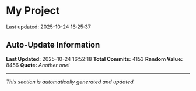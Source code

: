 # My Project


Last updated: 2025-10-24 16:25:37
































































































































































































































































































































































































































































































































































































































































































































































































































































































































































































































































































































































































































































































































































































































































































































































































































































































































































































































































































































































































































































































































































































































































































































































































































































































































































































































































































































































































































































































































































































































































































































































































































































































































































































































































































































































































































































































































































































































































































































































































































































































































































































































































































































































































































































































































































































































































































































## Auto-Update Information

**Last Updated:** 2025-10-24 16:52:18
**Total Commits:** 4153
**Random Value:** 8456
**Quote:** _Another one!_

---
_This section is automatically generated and updated._
